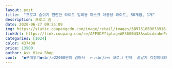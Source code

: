 ```yaml
---
layout: post 
title:  "프로그 숨쉬기 편안한 라이트 일회용 마스크 아동용 화이트, 50개입, 1개" 
description: 프로그 숨 ..
date: 2020-06-27 09:25:09 
img: https://static.coupangcdn.com/image/retail/images/589761059033916-0f527f89-86b4-470b-bbb4-3244160626e1.jpg 
linkUrl: https://link.coupang.com/re/AFFSDP?lptag=AF3600438&subid=ahnPublicAsk&pageKey=1654469797&itemId=2818698267&vendorItemId=70808192680&traceid=V0-113-ec27f4eafb5105e5 
categories: [1024] 
color: 4374D9 
price: 13900 
author: Ask View Shop 
cont:  "●구매후기●<br/>22000원이 넘어서  ㅠ.<br/>ㅠ 코로나 언제  끝날지 걱정이네요<br/>38개월부터 13세 전 아이들 용이라고 해서 그런가요 넉넉하니<br/>3살인 아들은 뒤에 묶어서 착용하구요<br/>7살 5살 아이들한테 불편하지 않게  딱 맞았고요.<br/><br/>ㅋㅋ  울 고등학생 딸이 얼굴이 아주 작고 피부가 아주 민감해서  혹시 하는 마음에<br/>고등학생 딸이 사용해보고 귀가 아주 조금 당진다고 하면  넉넉하다는 말씀 ^^<br/>귀 아픔도 없고 아주 편한것 같아서 좋답니다.<br/><br/>귀에 연결되는  끈도 아주 편하고 좋은것 같아요.<br/><br/>끈이 자꾸 떨어져서 하루에 4개씩도 써본적있는데<br/>너무 마음에 들어요^^<br/>더운 요즘 숨쉬기편하고 가벼운걸 찾고있었는데 좋은가격에 좋은품질<br/>마스크를 잘 끼고있는 아이라 얼굴전체를 감싸줘서 불편함이 없어보입니다^^<br/>마트에 가면  아이들 마스크  이렇게 50개 인데<br/>많이  파세요<br/>박스가 찌그러져왔는데 안에 비닐포장으로 한번 더 되어있어서 괜찮았고<br/>아 냄새도 없어서 아이가 좋아해요.<br/><br/>어른제품보다  2.<br/>5cm 정도  크기가 차이가 나는것 같더라구요.<br/><br/>얼글 제품보다  손가락 마디로  한마디정도 아이면 한마디보다 조금더 크게<br/>우와 정말 부드럽고 좋은것 같아요 .<br/> 집에서도 사용하고 있는 비슷한 제품이 있는데<br/>이건 끈떨어짐없이 튼튼해서 만족이네요!<br/>이번에  대학생 딸 아이 마스크 구매하면서  조카 녀석들이 생각나서 함께 구매하게된 마스크 인데요.<br/>]<br/>재구매의사 있습니다!<br/>저는 딱 맞네요!<br/>저희 아이 마트에서 산 일반 마스크로 지금까지 썼는데<br/>조금  천이 다르다고할까요 아이들은 천이 부드러운것이 피부에 자극이 없고 따갑지 않아서 좋다는것<br/>좋은 제품  저렴하게 잘 구매한것 같아서 감사합니ㅏㄷ.<br/><br/>직접 사용해보더니  우와 좋은데  ^^<br/>착용을 강요 ㅋㅋㅋ<br/>코로나때문에  마스크 전쟁이네요 아직도 이곳은<br/>하루종일 사용하게되는제품이라서  부드러운 촉감이 진짜 아이들이 사용하는데 갑갑하지 않을것 같아서 좋답니다.<br/><br/>" 
---
```

